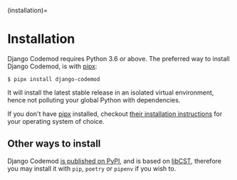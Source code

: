 (installation)=

# Installation

Django Codemod requires Python 3.6 or above. The preferred way to install Django Codemod, is with [pipx]:

```shell
$ pipx install django-codemod
```

It will install the latest stable release in an isolated virtual environment, hence not polluting your global Python with dependencies.

If you don't have [pipx] installed, checkout [their installation instructions][pipx-install] for your operating system of choice.

## Other ways to install

Django Codemod [is published on PyPI][pypi], and is based on [libCST], therefore you may install it with `pip`, `poetry` or `pipenv` if you wish to.

[pipx]: https://pipxproject.github.io/pipx/
[pipx-install]: https://pipxproject.github.io/pipx/installation/
[pypi]: https://pypi.org/project/django-codemod/
[libcst]: https://libcst.readthedocs.io
